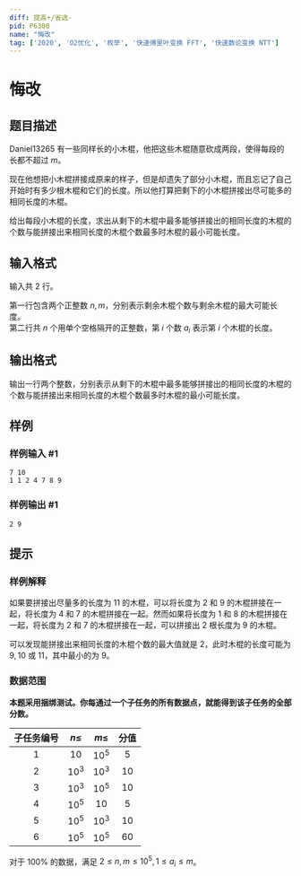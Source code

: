 ```yaml
---
diff: 提高+/省选-
pid: P6300
name: "悔改"
tag: ['2020', 'O2优化', '枚举', '快速傅里叶变换 FFT', '快速数论变换 NTT']
---
```

# 悔改
## 题目描述

Daniel13265 有一些同样长的小木棍，他把这些木棍随意砍成两段，使得每段的长都不超过 $m$。

现在他想把小木棍拼接成原来的样子，但是却遗失了部分小木棍，而且忘记了自己开始时有多少根木棍和它们的长度。所以他打算把剩下的小木棍拼接出尽可能多的相同长度的木棍。

给出每段小木棍的长度，求出从剩下的木棍中最多能够拼接出的相同长度的木棍的个数与能拼接出来相同长度的木棍个数最多时木棍的最小可能长度。

## 输入格式

输入共 $2$ 行。
  
第一行包含两个正整数 $n,m$，分别表示剩余木棍个数与剩余木棍的最大可能长度。  
第二行共 $n$ 个用单个空格隔开的正整数，第 $i$ 个数 $a_i$ 表示第 $i$ 个木棍的长度。
## 输出格式

输出一行两个整数，分别表示从剩下的木棍中最多能够拼接出的相同长度的木棍的个数与能拼接出来相同长度的木棍个数最多时木棍的最小可能长度。
## 样例

### 样例输入 #1
```
7 10
1 1 2 4 7 8 9

```
### 样例输出 #1
```
2 9
```
## 提示

### 样例解释

如果要拼接出尽量多的长度为 $11$ 的木棍，可以将长度为 $2$ 和 $9$ 的木棍拼接在一起，将长度为 $4$ 和 $7$ 的木棍拼接在一起。然而如果将长度为 $1$ 和 $8$ 的木棍拼接在一起，将长度为 $2$ 和 $7$ 的木棍拼接在一起，可以拼接出 $2$ 根长度为 $9$ 的木棍。  

可以发现能拼接出来相同长度的木棍个数的最大值就是 $2$，此时木棍的长度可能为 $9,10$ 或 $11$，其中最小的为 $9$。


### 数据范围

**本题采用捆绑测试。你每通过一个子任务的所有数据点，就能得到该子任务的全部分数。**

| 子任务编号 | $n\le$ | $m\le$ | 分值 |
|:-:|:-:|:-:|:-:|
| $1$ | $10$ | $10^5$ | $5$ |
| $2$ | $10^3$ | $10^3$ | $10$ |
| $3$ | $10^3$ | $10^5$ | $10$ |
| $4$ | $10^5$ | $10$ | $5$ |
| $5$ | $10^5$ | $10^3$ | $10$ |
| $6$ | $10^5$ | $10^5$ | $60$ |

对于 $100\%$ 的数据，满足 $2\le n,m\le10^5,1\le a_i\le m$。
